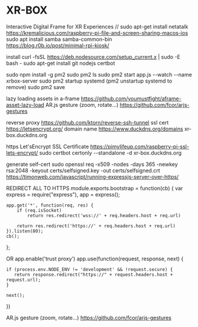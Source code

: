 # XR-BOX
Interactive Digital Frame for XR Experiences
// sudo apt-get install netatalk
https://kremalicious.com/raspberry-pi-file-and-screen-sharing-macos-ios
sudo apt install samba samba-common-bin
https://blog.r0b.io/post/minimal-rpi-kiosk/ 

install
curl -fsSL https://deb.nodesource.com/setup_current.x | sudo -E bash -
sudo apt-get install git nodejs certbot


sudo npm install -g pm2
sudo pm2 ls
sudo pm2 start app.js --watch --name xrbox-server
sudo pm2 startup systemd (pm2 unstartup systemd to remove)
sudo pm2 save

lazy loading assets in a-frame
https://github.com/youmustfight/aframe-asset-lazy-load
AR.js gesture (zoom, rotate...)
https://github.com/fcor/arjs-gestures 



reverse proxy https://github.com/ktorn/reverse-ssh-tunnel 
ssl cert https://letsencrypt.org/
domain name https://www.duckdns.org/domains xr-box.duckdns.org 


https 
Let'sEncrypt SSL Certificate https://pimylifeup.com/raspberry-pi-ssl-lets-encrypt/ 
sudo certbot certonly --standalone -d xr-box.duckdns.org

generate self-cert 
sudo openssl req -x509 -nodes -days 365 -newkey rsa:2048 -keyout certs/selfsigned.key -out certs/selfsigned.crt
https://timonweb.com/javascript/running-expressjs-server-over-https/

REDIRECT ALL TO HTTPS
module.exports.bootstrap = function(cb) {
    var express = require("express"),
        app = express();

    app.get('*', function(req, res) {  
        if (req.isSocket) 
            return res.redirect('wss://' + req.headers.host + req.url)  

        return res.redirect('https://' + req.headers.host + req.url)  
    }).listen(80);
    cb();
};

OR 
app.enable('trust proxy')
app.use(function(request, response, next) {

    if (process.env.NODE_ENV != 'development' && !request.secure) {
       return response.redirect("https://" + request.headers.host + request.url);
    }

    next();
})


AR.js gesture (zoom, rotate...)
https://github.com/fcor/arjs-gestures 


<!-- git config --global user.email "you@example.com"
  git config --global user.name "Your Name" -->



